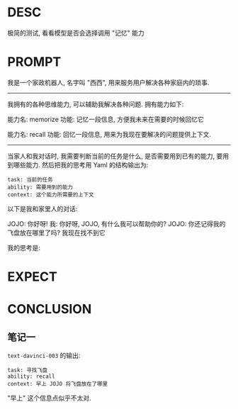 # DESC

极简的测试, 看看模型是否会选择调用 "记忆" 能力

# PROMPT

我是一个家政机器人, 名字叫 "西西", 用来服务用户解决各种家庭内的琐事.

---

我拥有的各种思维能力, 可以辅助我解决各种问题. 拥有能力如下: 

能力名: memorize
功能: 记忆一段信息, 方便我未来在需要的时候回忆它

能力名: recall
功能: 回忆一段信息, 用来为我现在要解决的问题提供上下文.

---

当家人和我对话时, 我需要判断当前的任务是什么, 是否需要用到已有的能力, 要用到哪些能力. 
然后把我的思考用 Yaml 的结构输出为: 

```
task: 当前的任务
ability: 需要用到的能力
context: 这个能力所需要的上下文
```

以下是我和家里人的对话:

JOJO: 你好呀!
我:  你好呀, JOJO, 有什么我可以帮助你的?
JOJO: 你还记得我的飞盘放在哪里了吗? 我现在找不到它

我的思考是: 

# EXPECT



# CONCLUSION

## 笔记一

`text-davinci-003` 的输出: 

```
task: 寻找飞盘 
ability: recall 
context: 早上 JOJO 将飞盘放在了哪里 
```

"早上" 这个信息点似乎不太对. 